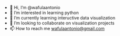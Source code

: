 - 👋 Hi, I’m @wafulaantonio
- 👀 I’m interested in learning python
- 🌱 I’m currently learning inteructive data visualization
- 💞️ I’m looking to collaborate on visualization projects
- 📫 How to reach me wafulaantonio@gmail.com

<!---
wafulaantonio/wafulaantonio is a ✨ special ✨ repository because its `README.md` (this file) appears on your GitHub profile.
You can click the Preview link to take a look at your changes.
--->
